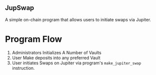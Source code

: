 ## JupSwap

A simple on-chain program that allows users to initiate swaps via Jupiter. 

# Program Flow
1. Administrators Initializes A Number of Vaults 
2. User Make deposits into any preferred Vault
3. User initiates Swaps on Jupiter via program's `make_jupiter_swap` instruction.

